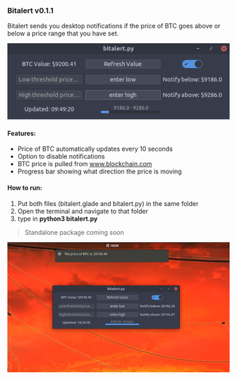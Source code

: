 ### Bitalert v0.1.1
Bitalert sends you desktop notifications if the price of BTC goes above or below a price range that you have set.
 
 
![GitHub Logo](https://raw.githubusercontent.com/WhereShitHappens/WhereShitHappens.github.io/master/img/bitalert.png)

 
#### Features:
- Price of BTC automatically updates every 10 seconds
- Option to disable notifications
- BTC price is pulled from www.blockchain.com
- Progress bar showing what direction the price is moving


#### How to run:
1. Put both files (bitalert.glade and bitalert.py) in the same folder
2. Open the terminal and navigate to that folder
3. type in **python3 bitalert.py**

> Standalone package coming soon


![GitHub Logo](https://raw.githubusercontent.com/WhereShitHappens/WhereShitHappens.github.io/master/assets/img/about-philosophy.jpg)




